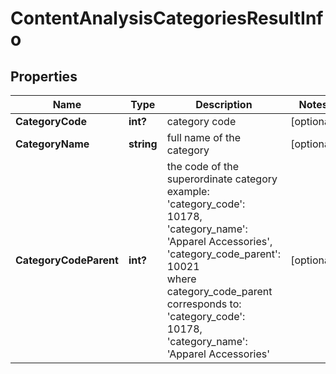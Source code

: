 # ContentAnalysisCategoriesResultInfo


## Properties

| Name | Type | Description | Notes |
|------------ | ------------- | ------------- | -------------|
**CategoryCode** | **int?** | category code |[optional]|
**CategoryName** | **string** | full name of the category |[optional]|
**CategoryCodeParent** | **int?** | the code of the superordinate category<br>example:<br>'category_code': 10178,<br>'category_name': 'Apparel Accessories',<br>'category_code_parent': 10021<br>where category_code_parent<br>corresponds to:<br>'category_code': 10178,<br>'category_name': 'Apparel Accessories' |[optional]|